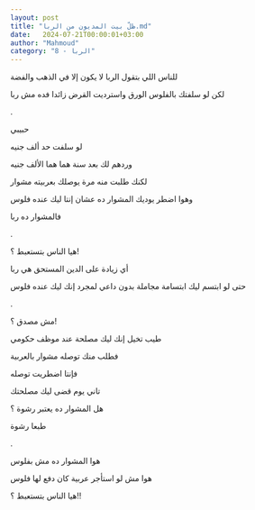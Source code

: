 ```yaml
---
layout: post
title: "ظلّ بيت المديون من الربا.md"
date:   2024-07-21T00:00:01+03:00
author: "Mahmoud"
category: "8 - الربا"
---
```

للناس اللي بتقول الربا لا يكون إلا في الذهب
والفضة

لكن لو سلفتك بالفلوس الورق واسترديت القرض زائدا فده مش
ربا

.

حبيبي

لو سلفت حد ألف جنيه

وردهم لك بعد سنة هما هما الألف جنيه

لكنك طلبت منه مرة يوصلك بعربيته مشوار

وهوا اضطر يوديك المشوار ده عشان إنتا ليك عنده
فلوس

فالمشوار ده ربا

.

هيا الناس بتستعبط ؟!

أي زيادة على الدين المستحق هي ربا

حتى لو ابتسم ليك ابتسامة مجاملة بدون داعي لمجرد إنك ليك
عنده فلوس

.

مش مصدق ؟!

طيب تخيل إنك ليك مصلحة عند موظف حكومي

فطلب منك توصله مشوار بالعربية

فإنتا اضطريت توصله

تاني يوم قضى ليك مصلحتك

هل المشوار ده يعتبر رشوة ؟

طبعا رشوة

.

هوا المشوار ده مش بفلوس

هوا مش لو استأجر عربية كان دفع لها فلوس

هيا الناس بتستعبط ؟!!
